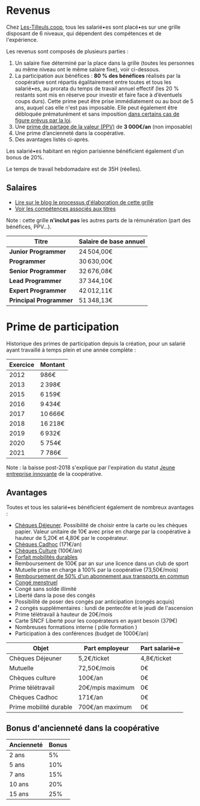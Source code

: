 # Revenus

Chez [Les-Tilleuls.coop](https://les-tilleuls.coop), tous les salarié•es sont placé•es sur une grille disposant de 6 niveaux, qui dépendent des compétences et de l'expérience.

Les revenus sont composés de plusieurs parties :

1. Un salaire fixe déterminé par la place dans la grille (toutes les personnes au même niveau ont le même salaire fixe), voir ci-dessous.
2. La participation aux bénéfices : **80 % des bénéfices** réalisés par la coopérative sont répartis égalitairement entre toutes et tous les salarié•es, au prorata du temps de travail annuel effectif (les 20 % restants sont mis en réserve pour investir et faire face à d’éventuels coups durs). Cette prime peut être prise immédiatement ou au bout de 5 ans, auquel cas elle n'est pas imposable. Elle peut également être débloquée prématurément et sans imposition [dans certains cas de figure prévus par la loi](https://www.service-public.fr/particuliers/vosdroits/F31622).
3. Une [prime de partage de la valeur (PPV)](https://www.service-public.fr/particuliers/vosdroits/F35235) de **3 000€/an** (non imposable)
4. Une prime d’ancienneté dans la coopérative.
5. Des avantages listés ci-après.

Les salarié•es habitant en région parisienne bénéficient également d'un bonus de 20%.

Le temps de travail hebdomadaire est de 35H (réelles).

## Salaires

* [Lire sur le blog le processus d'élaboration de cette grille](https://les-tilleuls.coop/blog/grille-salariale-a-vote)
* [Voir les compétences associés aux titres](../titles/README.md)

Note : cette grille **n'inclut pas** les autres parts de la rémunération (part des bénéfices, PPV...).

| **Titre**                | **Salaire de base annuel** |
|--------------------------|----------------------------|
| **Junior Programmer**    | 24 504,00€                 |
| **Programmer**           | 30 630,00€                 |
| **Senior Programmer**    | 32 676,08€                 |
| **Lead Programmer**      | 37 344,10€                 |
| **Expert Programmer**    | 42 012,11€                 |
| **Principal Programmer** | 51 348,13€                 |

# Prime de participation

Historique des primes de participation depuis la création, pour un salarié ayant travaillé à temps plein et une année complète :

| **Exercice** | **Montant** |
|--------------|-------------|
| 2012         | 986€        |
| 2013         | 2 398€      |
| 2015         | 6 159€      |
| 2016         | 9 434€      |
| 2017         | 10 666€     |
| 2018         | 16 218€     |
| 2019         | 6 932€      |
| 2020         | 5 754€      |
| 2021         | 7 786€      |

Note : la baisse post-2018 s'explique par l'expiration du statut [Jeune entreprise innovante](https://entreprendre.service-public.fr/vosdroits/F31188) de la coopérative.

## Avantages

Toutes et tous les salarié•es bénéficient également de nombreux avantages :

* [Chèques Déjeuner](https://up.coop/updejeuner/utilisateurs). Possibilité de choisir entre la carte ou les chèques papier. Valeur unitaire de 10€ avec prise en charge par la coopérative à hauteur de 5,20€ et 4,80€ par le coopérateur.
* [Chèques Cadhoc](https://boutiques.cheque-cadhoc.fr/) (171€/an)
* [Chèques Culture](https://up.coop/cheque-culture/utiliser-cheque-culture/) (100€/an)
* [Forfait mobilités durables](https://www.ecologie.gouv.fr/faq-forfait-mobilites-durables-fmd)
* Remboursement de 100€ par an sur une licence dans un club de sport
* Mutuelle prise en charge à 100% par la coopérative (73,50€/mois)
* [Remboursement de 50% d'un abonnement aux transports en commun](https://www.service-public.fr/particuliers/vosdroits/F19846)
* [Congé menstruel](https://les-tilleuls.coop/blog/conge-menstruel)
* Congé sans solde illimité
* Liberté dans la pose des congés 
* Possibilité de poser des congés par anticipation (congés acquis) 
* 2 congés supplémentaires : lundi de pentecôte et le jeudi de l'ascension
* Prime télétravail à hauteur de 20€/mois
* Carte SNCF Liberté pour les coopérateurs en ayant besoin (379€)
* Nombreuses formations interne ( pôle formation ) 
* Participation à des conférences (budget de 1000€/an)

| **Objet**              | **Part employeur** | **Part salarié•e** |
|------------------------|--------------------|--------------------|
| Chèques Déjeuner       | 5,2€/ticket        | 4,8€/ticket        |
| Mutuelle               | 72,50€/mois        | 0€                 | 
| Chèques culture        | 100€/an            | 0€                 |
| Prime télétravail      | 20€/mpis maximum   | 0€                 |
| Chèques Cadhoc         | 171€/an            | 0€                 |
| Prime mobilité durable | 700€/an maximum    | 0€                 |

## Bonus d'ancienneté dans la coopérative

| **Ancienneté** | **Bonus** |
|----------------|-----------|
| 2 ans          | 5%        |
| 5 ans          | 10%       |
| 7 ans          | 15%       |
| 10 ans         | 20%       |
| 15 ans         | 25%       |
